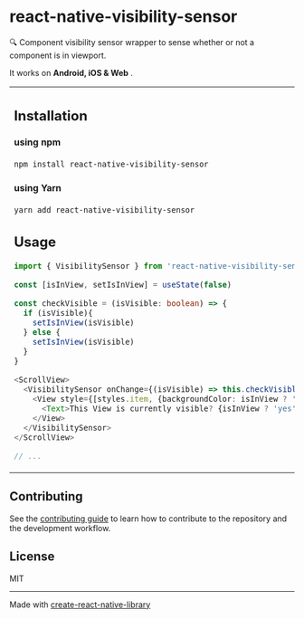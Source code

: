 # react-native-visibility-sensor

🔍 Component visibility sensor wrapper to sense whether or not a component is in viewport. 

It works on **Android, iOS & Web** .

<table border="0">
 <tr>
    <td style="width: 50%; border-color: transparent;">

## Installation

#### using npm
```sh
npm install react-native-visibility-sensor
```
#### using Yarn
```sh
yarn add react-native-visibility-sensor
```


## Usage

```typescript
import { VisibilitySensor } from 'react-native-visibility-sensor';

const [isInView, setIsInView] = useState(false)

const checkVisible = (isVisible: boolean) => {
  if (isVisible){
    setIsInView(isVisible)
  } else {
    setIsInView(isVisible)
  }
}

<ScrollView>
  <VisibilitySensor onChange={(isVisible) => this.checkVisible(isVisible)}>
    <View style={[styles.item, {backgroundColor: isInView ? 'yellow' : '#f9c2ff'}]}>
      <Text>This View is currently visible? {isInView ? 'yes': 'no'}</Text>
    </View>
  </VisibilitySensor>
</ScrollView>

// ...
```
</td>

<td style="width: 50%; min-width: 200px; border-color: transparent; text-align: center;">

## Demo

  <img src="https://drive.google.com/uc?export=view&id=1jjU2o1SnUEMvFR9MMqQHOaGtPOVdW7M-" style="width: 250px; max-width: 100%; height: auto" title="The original legends in a demo." alt="demo"/>
</td>
 </tr>
</table>


## Contributing

See the [contributing guide](CONTRIBUTING.md) to learn how to contribute to the repository and the development workflow.

## License

MIT

---

Made with [create-react-native-library](https://github.com/callstack/react-native-builder-bob)
